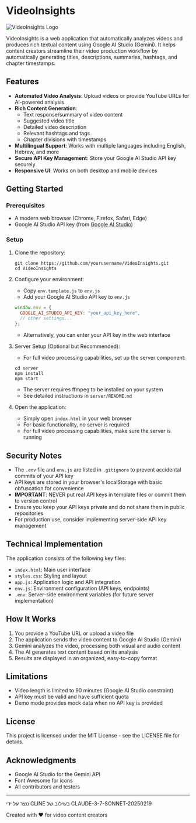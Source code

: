 <!--
 * VideoInsights - README.md
 * Main documentation for the VideoInsights application
 * Contains overview, features, setup instructions, and technical details
 * Date: 2025-05-18
 -->

# VideoInsights

![VideoInsights Logo](https://path-to-your-logo/logo.png)

VideoInsights is a web application that automatically analyzes videos and produces rich textual content using Google AI Studio (Gemini). It helps content creators streamline their video production workflow by automatically generating titles, descriptions, summaries, hashtags, and chapter timestamps.

## Features

- **Automated Video Analysis**: Upload videos or provide YouTube URLs for AI-powered analysis
- **Rich Content Generation**:
  - Text response/summary of video content
  - Suggested video title
  - Detailed video description
  - Relevant hashtags and tags
  - Chapter divisions with timestamps
- **Multilingual Support**: Works with multiple languages including English, Hebrew, and more
- **Secure API Key Management**: Store your Google AI Studio API key securely
- **Responsive UI**: Works on both desktop and mobile devices

## Getting Started

### Prerequisites

- A modern web browser (Chrome, Firefox, Safari, Edge)
- Google AI Studio API key (from [Google AI Studio](https://ai.google.dev/))

### Setup

1. Clone the repository:
   ```
   git clone https://github.com/yourusername/VideoInsights.git
   cd VideoInsights
   ```

2. Configure your environment:
   - Copy `env.template.js` to `env.js`
   - Add your Google AI Studio API key to `env.js`
   ```javascript
   window.env = {
     GOOGLE_AI_STUDIO_API_KEY: "your_api_key_here",
     // other settings...
   };
   ```
   - Alternatively, you can enter your API key in the web interface

3. Server Setup (Optional but Recommended):
   - For full video processing capabilities, set up the server component:
   ```
   cd server
   npm install
   npm start
   ```
   - The server requires ffmpeg to be installed on your system
   - See detailed instructions in `server/README.md`

4. Open the application:
   - Simply open `index.html` in your web browser
   - For basic functionality, no server is required
   - For full video processing capabilities, make sure the server is running

## Security Notes

- The `.env` file and `env.js` are listed in `.gitignore` to prevent accidental commits of your API key
- API keys are stored in your browser's localStorage with basic obfuscation for convenience
- **IMPORTANT**: NEVER put real API keys in template files or commit them to version control
- Ensure you keep your API keys private and do not share them in public repositories
- For production use, consider implementing server-side API key management

## Technical Implementation

The application consists of the following key files:

- `index.html`: Main user interface
- `styles.css`: Styling and layout
- `app.js`: Application logic and API integration
- `env.js`: Environment configuration (API keys, endpoints)
- `.env`: Server-side environment variables (for future server implementation)

## How It Works

1. You provide a YouTube URL or upload a video file
2. The application sends the video content to Google AI Studio (Gemini)
3. Gemini analyzes the video, processing both visual and audio content
4. The AI generates text content based on its analysis
5. Results are displayed in an organized, easy-to-copy format

## Limitations

- Video length is limited to 90 minutes (Google AI Studio constraint)
- API key must be valid and have sufficient quota
- Demo mode provides mock data when no API key is provided

## License

This project is licensed under the MIT License - see the LICENSE file for details.

## Acknowledgments

- Google AI Studio for the Gemini API
- Font Awesome for icons
- All contributors and testers

---

נוצר על ידי CLINE בשילוב של CLAUDE-3-7-SONNET-20250219

Created with ❤️ for video content creators
